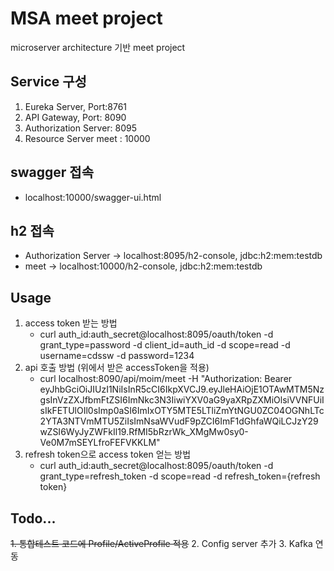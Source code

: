 # MSA meet project
microserver architecture 기반 meet project

## Service 구성
1. Eureka Server, Port:8761
2. API Gateway, Port: 8090
3. Authorization Server: 8095
4. Resource Server
   meet : 10000

## swagger 접속
- localhost:10000/swagger-ui.html

## h2 접속
- Authorization Server → localhost:8095/h2-console, jdbc:h2:mem:testdb
- meet → localhost:10000/h2-console, jdbc:h2:mem:testdb

## Usage
1. access token 받는 방법
   - curl auth_id:auth_secret@localhost:8095/oauth/token -d grant_type=password -d client_id=auth_id -d scope=read -d username=cdssw -d password=1234
2. api 호출 방법 (위에서 받은 accessToken을 적용)
   - curl localhost:8090/api/moim/meet -H "Authorization: Bearer eyJhbGciOiJIUzI1NiIsInR5cCI6IkpXVCJ9.eyJleHAiOjE1OTAwMTM5NzgsInVzZXJfbmFtZSI6ImNkc3N3IiwiYXV0aG9yaXRpZXMiOlsiVVNFUiIsIkFETUlOIl0sImp0aSI6ImIxOTY5MTE5LTliZmYtNGU0ZC04OGNhLTc2YTA3NTVmMTU5ZiIsImNsaWVudF9pZCI6ImF1dGhfaWQiLCJzY29wZSI6WyJyZWFkIl19.RfMI5bRzrWk_XMgMw0sy0-Ve0M7mSEYLfroFEFVKKLM"
3. refresh token으로 access token 얻는 방법
   - curl auth_id:auth_secret@localhost:8095/oauth/token -d grant_type=refresh_token -d scope=read -d refresh_token={refresh token}

## Todo...
<del>1. 통합테스트 코드에 Profile/ActiveProfile 적용</del>
2. Config server 추가
3. Kafka 연동
